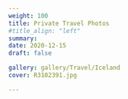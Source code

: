 ```yaml
---
weight: 100
title: Private Travel Photos
#title_align: "left"
summary:
date: 2020-12-15
draft: false

gallery: gallery/Travel/Iceland
cover: R3102391.jpg

---
```





